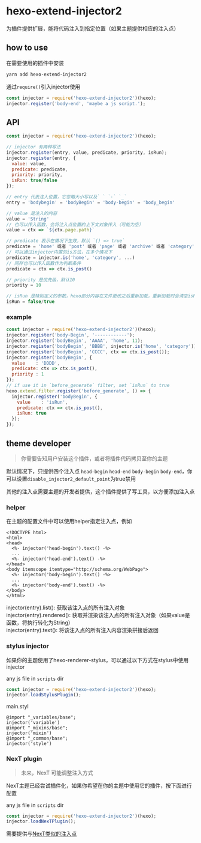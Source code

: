 # hexo-extend-injector2

为插件提供扩展，能将代码注入到指定位置（如果主题提供相应的注入点）

## how to use

在需要使用的插件中安装

```bash
yarn add hexo-extend-injector2
```

通过`require()`引入injector使用

```js
const injector = require('hexo-extend-injector2')(hexo);
injector.register('body-end', 'maybe a js script.');
```

## API

```js
const injector = require('hexo-extend-injector2')(hexo);

// injector 有两种写法
injector.register(entry, value, predicate, priority, isRun);
injector.register(entry, {
  value: value,
  predicate: predicate,
  priority: priority,
  isRun: true/false
});

// entry 代表注入位置，它忽略大小写以及` ` `-` `_`
entry = 'bodybegin' = 'bodyBegin' = 'body-begin' = 'body_begin'

// value 是注入的内容
value = 'String' 
// 也可以传入函数，会将注入点位置的上下文对象传入（可能为空）
value = ctx => `${ctx.page.path}`

// predicate 表示在情况下生效，默认 `() => true`
predicate = 'home' 或者 'post' 或者 'page' 或者 'archive' 或者 'category' 或者 'tag'
// 可以通过injector内置的is方法，在多个情况下
predicate = injector.is('home', 'category', ...)
// 同样也可以传入函数作为判断条件
predicate = ctx => ctx.is_post()

// priority 是优先级，默认10
priority = 10

// isRun 是特别定义的参数，hexo部分内容在文件更改之后重新加载，重新加载时会清空isRun为true的内容，避免重复加载，默认 false
isRun = false/true
```

### example

```js
const injector = require('hexo-extend-injector2')(hexo);
injector.register('body-Begin', '------------');
injector.register('bodyBegin', 'AAAA', 'home', 11);
injector.register('bodyBegin', 'BBBB', injector.is('home', 'category'));
injector.register('bodyBegin', 'CCCC', ctx => ctx.is_post());
injector.register('bodyBegin', {
  value    : 'DDDD',
  predicate: ctx => ctx.is_post(),
  priority : 1
});
// if use it in `before_generate` filter, set `isRun` to true
hexo.extend.filter.register('before_generate', () => {
  injector.register('bodyBegin', {
    value    : 'isRun',
    predicate: ctx => ctx.is_post(),
    isRun: true
  });
});
```

## theme developer

> 你需要告知用户安装这个插件，或者将插件代码拷贝至你的主题

默认情况下，只提供四个注入点 `head-begin` `head-end` `body-begin` `body-end`，你可以设置`disable_injector2_default_point`为true禁用

其他的注入点需要主题的开发者提供，这个插件提供了写工具，以方便添加注入点

### helper

在主题的配置文件中可以使用helper指定注入点，例如

```ejs
<!DOCTYPE html>
<html>
<head>
  <%- injector('head-begin').text() -%>
  ...
  <%- injector('head-end').text() -%>
</head>
<body itemscope itemtype="http://schema.org/WebPage">
  <%- injector('body-begin').text() -%>
  ...
  <%- injector('body-end').text() -%>
</body>
</html>
```

injector(entry).list(): 获取该注入点的所有注入对象   
injector(entry).rendered(): 获取并渲染该注入点的所有注入对象（如果value是函数，将执行转化为String）  
injector(entry).text(): 将该注入点的所有注入内容渲染拼接后返回   

### stylus injector

如果你的主题使用了hexo-renderer-stylus，可以通过以下方式在stylus中使用injector

any js file in `scripts` dir
```js
const injector = require('hexo-extend-injector2')(hexo);
injector.loadStylusPlugin();
```

main.styl
```styl
@import "_variables/base";
injector('variable')
@import "_mixins/base";
injector('mixin')
@import "_common/base";
injector('style')
```

### NexT plugin

> 未来，NexT 可能调整注入方式

NexT主题已经尝试插件化，如果你希望在你的主题中使用它的插件，按下面进行配置

any js file in `scripts` dir
```js
const injector = require('hexo-extend-injector2')(hexo);
injector.loadNexTPlugin();
```

需要提供与[NexT类似的注入点](lib/next-point.js)
